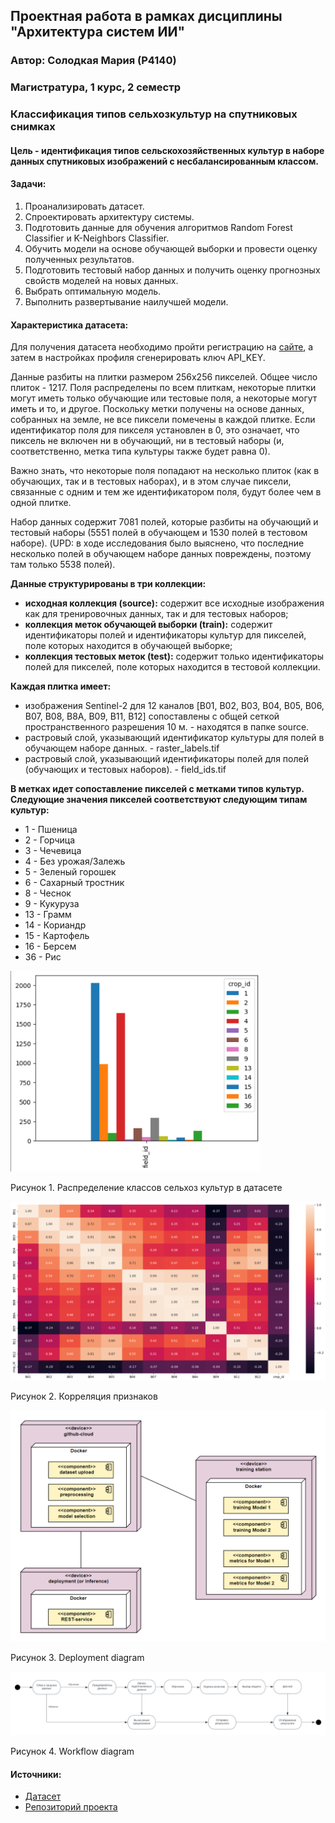## Проектная работа в рамках дисциплины "Архитектура систем ИИ"

### Автор: Солодкая Мария (Р4140)
### Магистратура, 1 курс, 2 семестр

### Классификация типов сельхозкультур на спутниковых снимках

#### Цель - идентификация типов сельскохозяйственных культур в наборе данных спутниковых изображений с несбалансированным классом.

#### Задачи:
1. Проанализировать датасет.
2. Спроектировать архитектуру системы.
3. Подготовить данные для обучения алгоритмов Random Forest Classifier и K-Neighbors Classifier.
4. Обучить модели на основе обучающей выборки и провести оценку полученных результатов.
5. Подготовить тестовый набор данных и получить оценку прогнозных свойств моделей на новых данных.
6. Выбрать оптимальную модель.
7. Выполнить развертывание наилучшей модели.

#### Характеристика датасета:

Для получения датасета необходимо пройти регистрацию на [сайте](https://mlhub.earth/), а затем в настройках профиля сгенерировать ключ API_KEY.

Данные разбиты на плитки размером 256x256 пикселей. Общее число плиток - 1217. Поля распределены по всем плиткам, некоторые плитки могут иметь только обучающие или тестовые поля, а некоторые могут иметь и то, и другое. Поскольку метки получены на основе данных, собранных на земле, не все пиксели помечены в каждой плитке. Если идентификатор поля для пикселя установлен в 0, это означает, что пиксель не включен ни в обучающий, ни в тестовый наборы (и, соответственно, метка типа культуры также будет равна 0).

Важно знать, что некоторые поля попадают на несколько плиток (как в обучающих, так и в тестовых наборах), и в этом случае пиксели, связанные с одним и тем же идентификатором поля, будут более чем в одной плитке. 

Набор данных содержит 7081 полей, которые разбиты на обучающий и тестовый наборы (5551 полей в обучающем и 1530 полей в тестовом наборе). (UPD: в ходе исследования было выяснено, что последние несколько полей в обучающем наборе данных повреждены, поэтому там только 5538 полей). 

**Данные структурированы в три коллекции:**
* **исходная коллекция (source):** содержит все исходные изображения как для тренировочных данных, так и для тестовых наборов;
* **коллекция меток обучающей выборки (train):** содержит идентификаторы полей и идентификаторы культур для пикселей, поле которых находится в обучающей выборке; 
* **коллекция тестовых меток (test):** содержит только идентификаторы полей для пикселей, поле которых находится в тестовой коллекции.

**Каждая плитка имеет:**
* изображения Sentinel-2 для 12 каналов [B01, B02, B03, B04, B05, B06, B07, B08, B8A, B09, B11, B12] сопоставлены с общей сеткой пространственного разрешения 10 м. - находятся в папке source.
* растровый слой, указывающий идентификатор культуры для полей в обучающем наборе данных. - raster_labels.tif
* растровый слой, указывающий идентификаторы полей для полей (обучающих и тестовых наборов). - field_ids.tif

**В метках идет сопоставление пикселей с метками типов культур. Следующие значения пикселей соответствуют следующим типам культур:**

* 1 - Пшеница
* 2 - Горчица
* 3 - Чечевица
* 4 - Без урожая/Залежь
* 5 - Зеленый горошек
* 6 - Сахарный тростник
* 8 - Чеснок
* 9 - Кукуруза
* 13 - Грамм
* 14 - Кориандр
* 15 - Картофель
* 16 - Берсем
* 36 - Рис

<img src="https://github.com/smlrdk/classification-crop-types/blob/main/img_readme/class_distribution.png" width="400">

Рисунок 1. Распределение классов сельхоз культур в датасете


<img src="https://github.com/smlrdk/classification-crop-types/blob/main/img_readme/feature_correlation.png" width="800">

Рисунок 2. Корреляция признаков


<img src="https://github.com/smlrdk/classification-crop-types/blob/main/img_readme/deployment.png">

Рисунок 3. Deployment diagram


<img src="https://github.com/smlrdk/classification-crop-types/blob/main/img_readme/workflow.png">

Рисунок 4. Workflow diagram

#### Источники:
* [Датасет](https://mlhub.earth/data/ref_agrifieldnet_competition_v1)
* [Репозиторий проекта](https://github.com/smlrdk/classification-crop-types)
